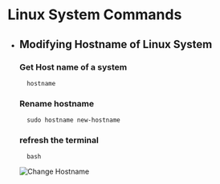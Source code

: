 # Linux System Commands

- ## Modifying Hostname of Linux System

    ### Get Host name of a system
        hostname
    ### Rename hostname
        sudo hostname new-hostname
    ### refresh the terminal 
        bash
    ![Change Hostname](d../img/linux/hostname.png?raw=true "Change Hostname")
